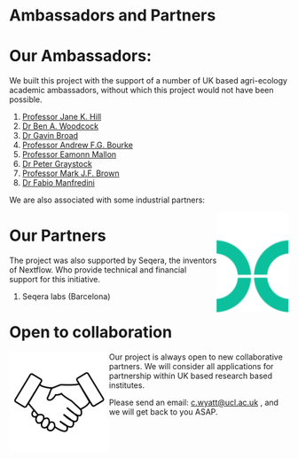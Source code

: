 # Ambassadors and Partners

# Our Ambassadors:

We built this project with the support of a number of UK based agri-ecology academic ambassadors, without which this project would not have been possible.

1. [Professor Jane K. Hill](https://www.york.ac.uk/biology/research/ecology-evolution/jane-k-hill/)
2. [Dr Ben A. Woodcock](https://www.ceh.ac.uk/staff/ben-woodcock)
3. [Dr Gavin Broad](https://www.nhm.ac.uk/our-science/departments-and-staff/staff-directory/gavin-broad.html)
4. [Professor Andrew F.G. Bourke](https://research-portal.uea.ac.uk/en/persons/andrew-bourke)
5. [Professor Eamonn Mallon](https://le.ac.uk/people/eamonn-mallon)
6. [Dr Peter Graystock](https://www.imperial.ac.uk/people/p.graystock)
7. [Professor Mark J.F. Brown](https://pure.royalholloway.ac.uk/en/persons/mark-j-f-brown)
8. [Dr Fabio Manfredini](https://www.abdn.ac.uk/people/fabio.manfredini/)

We are also associated with some industrial partners:

<img align="right" width="130" src="./img/nextflowlogoTopmargin.png" />

# Our Partners

The project was also supported by Seqera, the inventors of Nextflow. Who provide technical and financial support for this initiative. 

1. Seqera labs (Barcelona)

# Open to collaboration

<img align="left" width="180" src="./img/handshake.png" />

Our project is always open to new collaborative partners. We will consider all applications for partnership within UK based research based institutes.

Please send an email: c.wyatt@ucl.ac.uk , and we will get back to you ASAP.

